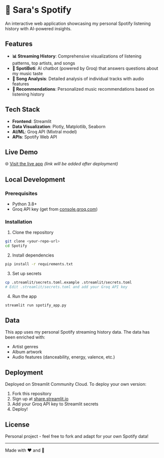 # 🎵 Sara's Spotify

An interactive web application showcasing my personal Spotify listening history with AI-powered insights.

## Features

- **📊 Streaming History**: Comprehensive visualizations of listening patterns, top artists, and songs
- **🤖 SpotiBoti**: AI chatbot (powered by Groq) that answers questions about my music taste
- **🎵 Song Analysis**: Detailed analysis of individual tracks with audio features
- **🎯 Recommendations**: Personalized music recommendations based on listening history

## Tech Stack

- **Frontend**: Streamlit
- **Data Visualization**: Plotly, Matplotlib, Seaborn
- **AI/ML**: Groq API (Mixtral model)
- **APIs**: Spotify Web API

## Live Demo

🌐 [Visit the live app](#) _(link will be added after deployment)_

## Local Development

### Prerequisites
- Python 3.8+
- Groq API key (get from [console.groq.com](https://console.groq.com))

### Installation

1. Clone the repository
```bash
git clone <your-repo-url>
cd Spotify
```

2. Install dependencies
```bash
pip install -r requirements.txt
```

3. Set up secrets
```bash
cp .streamlit/secrets.toml.example .streamlit/secrets.toml
# Edit .streamlit/secrets.toml and add your Groq API key
```

4. Run the app
```bash
streamlit run spotify_app.py
```

## Data

This app uses my personal Spotify streaming history data. The data has been enriched with:
- Artist genres
- Album artwork
- Audio features (danceability, energy, valence, etc.)

## Deployment

Deployed on Streamlit Community Cloud. To deploy your own version:

1. Fork this repository
2. Sign up at [share.streamlit.io](https://share.streamlit.io)
3. Add your Groq API key to Streamlit secrets
4. Deploy!

## License

Personal project - feel free to fork and adapt for your own Spotify data!

---

Made with ❤️ and 🎵

